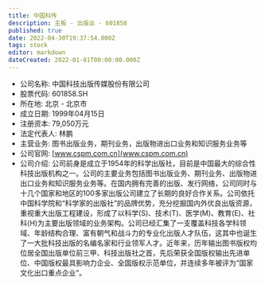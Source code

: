 ```yaml
---
title: 中国科传
description: 主板 - 出版业 - 601858
published: true
date: 2022-04-30T19:37:54.000Z
tags: stock
editor: markdown
dateCreated: 2022-01-01T00:00:00.000Z
---
```


- 公司名称: 中国科技出版传媒股份有限公司
- 股票代码: 601858.SH
- 所在地: 北京 - 北京市
- 成立日期: 1999年04月15日
- 注册资本: 79,050万元
- 法定代表人: 林鹏
- 主营业务: 图书出版业务，期刊业务，出版物进出口业务和知识服务业务等
- 公司官网: [www.cspm.com.cn](www.cspm.com.cn)
- 公司介绍: 公司前身是成立于1954年的科学出版社，目前是中国最大的综合性科技出版机构之一。公司的主要业务包括图书出版业务、期刊业务、出版物进出口业务和知识服务业务等。在国内拥有完善的出版、发行网络，公司同时与十几个国家和地区的100多家出版公司建立了长期的良好合作关系。公司依托中国科学院和“科学家的出版社”的品牌优势，充分挖掘国内外优良出版资源，重视重大出版工程建设，形成了以科学(S)、技术(T)、医学(M)、教育(E)、社科(H)为主要出版领域的业务架构。公司已经汇集了一支覆盖科技各学科领域、年龄结构合理、富有朝气和战斗力的专业化出版人才队伍，这其中也诞生了一大批科技出版的名编名家和行业领军人才。近年来，历年输出图书版权均位居全国出版单位前三甲、科技出版社之首，先后荣获全国版权输出先进单位、中国版权最具影响力企业、全国版权示范单位，并连续多年被评为“国家文化出口重点企业”。


